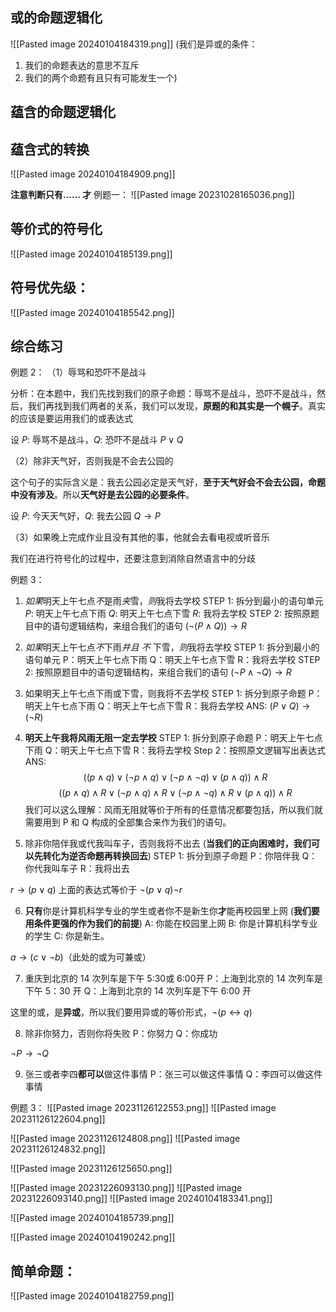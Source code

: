 
## 或的命题逻辑化 
![[Pasted image 20240104184319.png]]
(我们是异或的条件：
1. 我们的命题表达的意思不互斥
2. 我们的两个命题有且只有可能发生一个)

## 蕴含的命题逻辑化
## 蕴含式的转换
![[Pasted image 20240104184909.png]]

**注意判断只有...... 才**
例题一：
![[Pasted image 20231028165036.png]]

## 等价式的符号化
![[Pasted image 20240104185139.png]]

## 符号优先级：
![[Pasted image 20240104185542.png]]
## 综合练习
例题 2：
（1）辱骂和恐吓不是战斗

分析：在本题中，我们先找到我们的原子命题：辱骂不是战斗，恐吓不是战斗，然后，我们再找到我们两者的关系，我们可以发现，**原题的和其实是一个幌子**。真实的应该是要运用我们的或表达式

设 $P:$ 辱骂不是战斗，$Q:$ 恐吓不是战斗
								 $P\lor Q$

（2）除非天气好，否则我是不会去公园的

这个句子的实际含义是：我去公园必定是天气好，**至于天气好会不会去公园，命题中没有涉及**。所以**天气好是去公园的必要条件**。

设 $P:$ 今天天气好，$Q:$ 我去公园
								$Q\to P$

（3）如果晚上完成作业且没有其他的事，他就会去看电视或听音乐

我们在进行符号化的过程中，还要注意到消除自然语言中的分歧

例题 3：
1. *如果*明天上午七点*不*是雨*夹*雪，*则*我将去学校
STEP 1: 拆分到最小的语句单元
$P:$ 明天上午七点下雨
$Q$: 明天上午七点下雪
$R$: 我将去学校
STEP 2: 按照原题目中的语句逻辑结构，来组合我们的语句
$(\neg(P\land Q))\to R$

2. *如果*明天上午七点*不*下雨*并且* *不* 下雪，*则*我将去学校
STEP 1: 拆分到最小的语句单元
P：明天上午七点下雨
Q：明天上午七点下雪
R：我将去学校
STEP 2: 按照原题目中的语句逻辑结构，来组合我们的语句
$(\neg P \land \neg Q)\to R$

3. 如果明天上午七点下雨或下雪，则我将不去学校
STEP 1: 拆分到原子命题
P：明天上午七点下雨
Q：明天上午七点下雪
R：我将去学校
ANS: $(P\lor Q) \to (\neg R)$

4. **明天上午我将风雨无阻一定去学校**
STEP 1: 拆分到原子命题
P：明天上午七点下雨
Q：明天上午七点下雪
R：我将去学校
Step 2：按照原文逻辑写出表达式
ANS: $$((p\land q)\lor(\neg p \land q)\lor(\neg p \land \neg q)\lor(p\land q))\land R$$
$$
((p\land q)\land R\lor(\neg p \land q)\land R\lor(\neg p \land \neg q)\land R\lor(p\land q))\land R
$$
我们可以这么理解：风雨无阻就等价于所有的任意情况都要包括，所以我们就需要用到 P 和 Q 构成的全部集合来作为我们的语句。



5. 除非你陪伴我或代我叫车子，否则我将不出去 (**当我们的正向困难时，我们可以先转化为逆否命题再转换回去**)
STEP 1: 拆分到原子命题
P：你陪伴我
Q：你代我叫车子
R：我将出去

$r\to(p\lor q)$
上面的表达式等价于
$\neg(p\lor q)\neg r$


6. **只有**你是计算机科学专业的学生或者你不是新生你**才**能再校园里上网 (**我们要用条件更强的作为我们的前提**)
A: 你能在校园里上网
B: 你是计算机科学专业的学生
C: 你是新生。

$a \to (c \lor \neg b)$（此处的或为可兼或）

7. 重庆到北京的 14 次列车是下午 5:30或 6:00开
P：上海到北京的 14 次列车是下午 5：30 开
Q：上海到北京的 14 次列车是下午 6:00 开

这里的或，是**异或**，所以我们要用异或的等价形式，$\neg(p \leftrightarrow q)$


8. 除非你努力，否则你将失败
P：你努力
Q：你成功

$\neg P\to\neg Q$

9. 张三或者李四**都可以**做这件事情
P：张三可以做这件事情
Q：李四可以做这件事情

例题 3：
![[Pasted image 20231126122553.png]]
![[Pasted image 20231126122604.png]]

![[Pasted image 20231126124808.png]]
![[Pasted image 20231126124832.png]]

![[Pasted image 20231126125650.png]]


![[Pasted image 20231226093130.png]]
![[Pasted image 20231226093140.png]]
![[Pasted image 20240104183341.png]]

![[Pasted image 20240104185739.png]]


![[Pasted image 20240104190242.png]]


## 简单命题：
![[Pasted image 20240104182759.png]]
